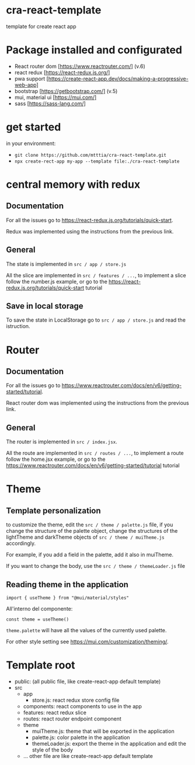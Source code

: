 # cra-react-template
template for create react app

# Package installed and configurated
- React router dom [https://www.reactrouter.com/] (v.6)
- react redux [https://react-redux.js.org/]
- pwa support [https://create-react-app.dev/docs/making-a-progressive-web-app]
- bootstrap [https://getbootstrap.com/] (v.5)
- mui, material ui [https://mui.com/]
- sass [https://sass-lang.com/]

# get started
in your environment:
- `git clone https://github.com/mtttia/cra-react-template.git`
- `npx create-rect-app my-app --template file:./cra-react-template`

# central memory with redux

## Documentation
For all the issues go to https://react-redux.js.org/tutorials/quick-start.

Redux was implemented using the instructions from the previous link.

## General
The state is implemented in `src / app / store.js`

All the slice are implemented in `src / features / ...`, to implement a slice follow the number.js example, or go to the https://react-redux.js.org/tutorials/quick-start tutorial

## Save in local storage
To save the state in LocalStorage go to `src / app / store.js` and read the istruction.

# Router
## Documentation
For all the issues go to https://www.reactrouter.com/docs/en/v6/getting-started/tutorial.

React router dom was implemented using the instructions from the previous link.

## General
The router is implemented in `src / index.jsx`.

All the route are implemented in `src / routes / ...`, to implement a route follow the home.jsx example, or go to the https://www.reactrouter.com/docs/en/v6/getting-started/tutorial tutorial

# Theme
## Template personalization
to customize the theme, edit the `src / theme / palette.js` file, if you change the structure of the palette object, change the structures of the lightTheme and darkTheme objects of `src / theme / muiTheme.js` accordingly.

For example, if you add a field in the palette, add it also in muiTheme.

If you want to change the body, use the `src / theme / themeLoader.js` file

## Reading theme in the application
`import { useTheme } from "@mui/material/styles"`

All'interno del componente:

`const theme = useTheme()`

`theme.palette` will have all the values of the currently used palette.

For other style setting see https://mui.com/customization/theming/.

# Template root
- public: (all public file, like create-react-app default template)
- src 
  - app
    - store.js: react redux store config file
  - components: react components to use in the app
  - features: react redux slice
  - routes: react router endpoint component
  - theme
    - muiTheme.js: theme that will be exported in the application
    - palette.js: color palette in the application
    - themeLoader.js: export the theme in the application and edit the style of the body
  - ... other file are like create-react-app default template
